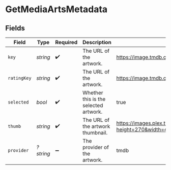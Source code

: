 # GetMediaArtsMetadata


## Fields

| Field                                                                                                                                                             | Type                                                                                                                                                              | Required                                                                                                                                                          | Description                                                                                                                                                       | Example                                                                                                                                                           |
| ----------------------------------------------------------------------------------------------------------------------------------------------------------------- | ----------------------------------------------------------------------------------------------------------------------------------------------------------------- | ----------------------------------------------------------------------------------------------------------------------------------------------------------------- | ----------------------------------------------------------------------------------------------------------------------------------------------------------------- | ----------------------------------------------------------------------------------------------------------------------------------------------------------------- |
| `key`                                                                                                                                                             | *string*                                                                                                                                                          | :heavy_check_mark:                                                                                                                                                | The URL of the artwork.                                                                                                                                           | https://image.tmdb.org/t/p/original/ixgFmf1X59PUZam2qbAfskx2gQr.jpg                                                                                               |
| `ratingKey`                                                                                                                                                       | *string*                                                                                                                                                          | :heavy_check_mark:                                                                                                                                                | The URL of the artwork.                                                                                                                                           | https://image.tmdb.org/t/p/original/ixgFmf1X59PUZam2qbAfskx2gQr.jpg                                                                                               |
| `selected`                                                                                                                                                        | *bool*                                                                                                                                                            | :heavy_check_mark:                                                                                                                                                | Whether this is the selected artwork.                                                                                                                             | true                                                                                                                                                              |
| `thumb`                                                                                                                                                           | *string*                                                                                                                                                          | :heavy_check_mark:                                                                                                                                                | The URL of the artwork thumbnail.                                                                                                                                 | https://images.plex.tv/photo?height=270&width=480&minSize=1&upscale=1&url=https%3A%2F%2Fimage%2Etmdb%2Eorg%2Ft%2Fp%2Foriginal%2FixgFmf1X59PUZam2qbAfskx2gQr%2Ejpg |
| `provider`                                                                                                                                                        | *?string*                                                                                                                                                         | :heavy_minus_sign:                                                                                                                                                | The provider of the artwork.                                                                                                                                      | tmdb                                                                                                                                                              |